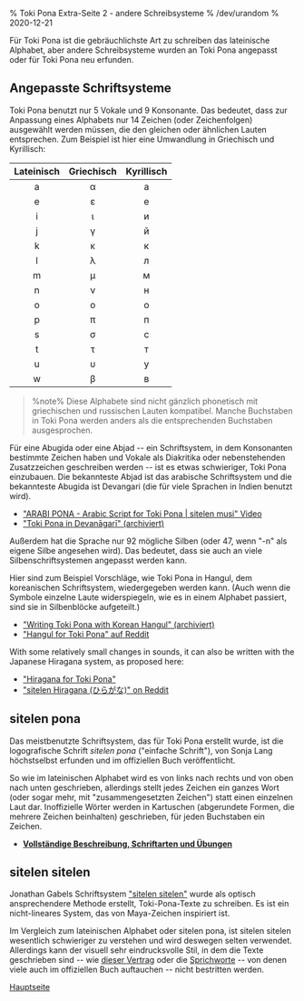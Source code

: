% Toki Pona Extra-Seite 2 - andere Schreibsysteme
% /dev/urandom
% 2020-12-21

Für Toki Pona ist die gebräuchlichste Art zu schreiben das lateinische Alphabet, 
aber andere Schreibsysteme wurden an Toki Pona angepasst oder für Toki Pona 
neu erfunden.

## Angepasste Schriftsysteme

Toki Pona benutzt nur 5 Vokale und 9 Konsonante. Das bedeutet, dass zur 
Anpassung eines Alphabets nur 14 Zeichen (oder Zeichenfolgen) ausgewählt 
werden müssen, die den gleichen oder ähnlichen Lauten entsprechen. Zum 
Beispiel ist hier eine Umwandlung in Griechisch und Kyrillisch:

| Lateinisch | Griechisch | Kyrillisch |
|:-----:|:-----:|:--------:|
| a | α | а |
| e | ε | е |
| i | ι | и |
| j | γ | й |
| k | κ | к |
| l | λ | л |
| m | μ | м |
| n | ν | н |
| o | ο | о |
| p | π | п |
| s | σ | с |
| t | τ | т |
| u | υ | у |
| w | β | в |

> %note%
> Diese Alphabete sind nicht gänzlich phonetisch mit griechischen und russischen 
> Lauten kompatibel. Manche Buchstaben in Toki Pona werden anders als die 
> entsprechenden Buchstaben ausgesprochen.

Für eine Abugida oder eine Abjad -- ein Schriftsystem, in dem Konsonanten 
bestimmte Zeichen haben und Vokale als Diakritika oder nebenstehenden 
Zusatzzeichen geschreiben werden -- ist es etwas schwieriger, Toki Pona 
einzubauen. Die bekannteste Abjad ist das arabische Schriftsystem und die 
bekannteste Abugida ist Devangari (die für viele Sprachen in Indien benutzt 
wird).

* ["ARABI PONA - Arabic Script for Toki Pona | sitelen musi" Video][arabic]
* ["Toki Pona in Devanāgarī" (archiviert)][devanagari]

[arabic]:https://www.youtube.com/watch?v=Mh9Wypm6pXs
[devanagari]:https://web.archive.org/web/20060727115116/http://www.deadlybrain.org/projects/tokipona/deva_guja.php

Außerdem hat die Sprache nur 92 mögliche Silben (oder 47, wenn "-n" als eigene 
Silbe angesehen wird). Das bedeutet, dass sie auch an viele 
Silbenschriftsystemen angepasst werden kann.

Hier sind zum Beispiel Vorschläge, wie Toki Pona in Hangul, dem koreanischen 
Schriftsystem, wiedergegeben werden kann. (Auch wenn die Symbole einzelne 
Laute widerspiegeln, wie es in einem Alphabet passiert, sind sie in 
Silbenblöcke aufgeteilt.)

* ["Writing Toki Pona with Korean Hangul" (archiviert)][hangularch]
* ["Hangul for Toki Pona" auf Reddit][hangulred]

[hangularch]:https://web.archive.org/web/20070313181500/http://www.tokipona.bravehost.com/korean.html
[hangulred]:https://www.reddit.com/r/tokipona/comments/8mx951/hangul_for_toki_pona/

With some relatively small changes in sounds, it can also be written with the
Japanese Hiragana system, as proposed here:

* ["Hiragana for Toki Pona"][hiragana1]
* ["sitelen Hiragana (ひらがな)" on Reddit][hiragana_red]

[hiragana1]:https://www.deviantart.com/derroflcopter/journal/Hiragana-for-Toki-Pona-339541633
[hiragana_red]:https://www.reddit.com/r/tokipona/comments/e7g91u/sitelen_hiragana_%E3%81%B2%E3%82%89%E3%81%8C%E3%81%AA/

## sitelen pona

Das meistbenutzte Schriftsystem, das für Toki Pona erstellt wurde, ist die 
logografische Schrift *sitelen pona* ("einfache Schrift"), von Sonja Lang 
höchstselbst erfunden und im offiziellen Buch veröffentlicht.

So wie im lateinischen Alphabet wird es von links nach rechts und von oben nach 
unten geschrieben, allerdings stellt jedes Zeichen ein ganzes Wort (oder sogar 
mehr, mit "zusammengesetzten Zeichen") statt einen einzelnen Laut dar. 
Inoffizielle Wörter werden in Kartuschen (abgerundete Formen, die mehrere Zeichen 
beinhalten) geschrieben, für jeden Buchstaben ein Zeichen.

* **[Vollständige Beschreibung, Schriftarten und Übungen](de/sitelen_pona)**

## sitelen sitelen

Jonathan Gabels Schriftsystem ["sitelen sitelen"](https://jonathangabel.com/toki-pona/)
wurde als optisch ansprechendere Methode erstellt, Toki-Pona-Texte zu 
schreiben. Es ist ein nicht-lineares System, das von Maya-Zeichen 
inspiriert ist.

Im Vergleich zum lateinischen Alphabet oder sitelen pona, ist sitelen sitelen 
wesentlich schwieriger zu verstehen und wird deswegen selten verwendet. 
Allerdings kann der visuell sehr eindrucksvolle Stil, in dem die Texte 
geschrieben sind -- wie [dieser Vertrag](https://www.jonathangabel.com/archive/2012/artworks_lipu-lawa-pi-esun-kama.html)
oder die [Sprichworte](https://jonathangabel.com/toki-pona/dictionaries/gallery/) 
-- von denen viele auch im offiziellen Buch auftauchen -- nicht bestritten werden.

[Hauptseite](de)
